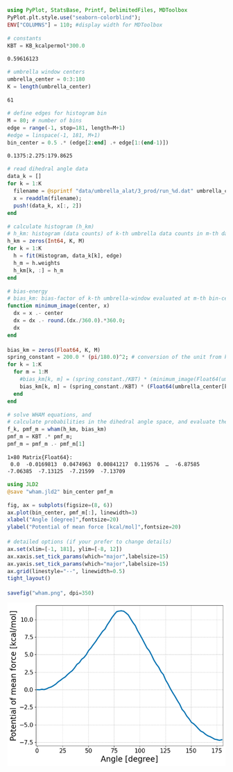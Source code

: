 ```julia
using PyPlot, StatsBase, Printf, DelimitedFiles, MDToolbox
PyPlot.plt.style.use("seaborn-colorblind");
ENV["COLUMNS"] = 110; #display width for MDToolbox
```


```julia
# constants
KBT = KB_kcalpermol*300.0
```




    0.59616123




```julia
# umbrella window centers
umbrella_center = 0:3:180
K = length(umbrella_center)
```




    61




```julia
# define edges for histogram bin
M = 80; # number of bins
edge = range(-1, stop=181, length=M+1)
#edge = linspace(-1, 181, M+1)
bin_center = 0.5 .* (edge[2:end] .+ edge[1:(end-1)])
```




    0.1375:2.275:179.8625




```julia
# read dihedral angle data
data_k = []
for k = 1:K
  filename = @sprintf "data/umbrella_alat/3_prod/run_%d.dat" umbrella_center[k]
  x = readdlm(filename);
  push!(data_k, x[:, 2])
end
```


```julia
# calculate histogram (h_km)
# h_km: histogram (data counts) of k-th umbrella data counts in m-th data bin
h_km = zeros(Int64, K, M)
for k = 1:K
  h = fit(Histogram, data_k[k], edge)
  h_m = h.weights
  h_km[k, :] = h_m
end
```


```julia
# bias-energy
# bias_km: bias-factor of k-th umbrella-window evaluated at m-th bin-center
function minimum_image(center, x)
  dx = x .- center
  dx = dx .- round.(dx./360.0).*360.0;
  dx
end

bias_km = zeros(Float64, K, M)
spring_constant = 200.0 * (pi/180.0)^2; # conversion of the unit from kcal/mol/rad^2 to kcal/mol/deg^2
for k = 1:K
  for m = 1:M
    #bias_km[k, m] = (spring_constant./KBT) * (minimum_image(Float64(umbrella_center[k]), bin_center[m])).^2
    bias_km[k, m] = (spring_constant./KBT) * (Float64(umbrella_center[k]) - bin_center[m]).^2
  end
end
```


```julia
# solve WHAM equations, and
# calculate probabilities in the dihedral angle space, and evaluate the potential of mean force (PMF)
f_k, pmf_m = wham(h_km, bias_km)
pmf_m = KBT .* pmf_m;
pmf_m = pmf_m .- pmf_m[1]
```




    1×80 Matrix{Float64}:
     0.0  -0.0169813  0.0474963  0.00841217  0.119576  …  -6.87585  -7.06385  -7.13125  -7.21599  -7.13709




```julia
using JLD2
@save "wham.jld2" bin_center pmf_m
```


```julia
fig, ax = subplots(figsize=(8, 6))
ax.plot(bin_center, pmf_m[:], linewidth=3)
xlabel("Angle [degree]",fontsize=20)
ylabel("Potential of mean force [kcal/mol]",fontsize=20)

# detailed options (if your prefer to change details)
ax.set(xlim=[-1, 181], ylim=[-8, 12])
ax.xaxis.set_tick_params(which="major",labelsize=15)
ax.yaxis.set_tick_params(which="major",labelsize=15)
ax.grid(linestyle="--", linewidth=0.5)
tight_layout()

savefig("wham.png", dpi=350)
```


    
![png](wham.png)
    


